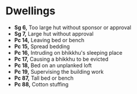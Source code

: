 # Dwellings

-   **Sg 6,** Too large hut without sponsor or approval
-   **Sg 7,** Large hut without approval
-   **Pc 14,** Leaving bed or bench
-   **Pc 15,** Spread bedding
-   **Pc 16,** Intruding on bhikkhu's sleeping place
-   **Pc 17,** Causing a bhikkhu to be evicted
-   **Pc 18,** Bed on an unplanked loft
-   **Pc 19,** Supervising the building work
-   **Pc 87,** Tall bed or bench
-   **Pc 88,** Cotton stuffing

